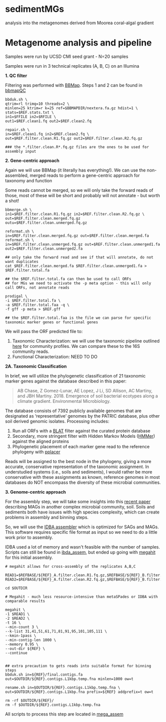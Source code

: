 # sedimentMGs
analysis into the metagenomes derived from Moorea coral-algal gradient

# Metagenome analysis and pipeline

Samples were run by UCSD CMI seed grant - N=20 samples

Samples were run in 3 technical replicates (A, B, C) on an Illumina 

**1. QC filter**

Filtering was performed with [BBMap](https://jgi.doe.gov/data-and-tools/bbtools/bb-tools-user-guide/bbmap-guide/). Steps 1 and 2 can be found in [bbmapQC](bbmapQC/)

```
bbduk.sh \
qtrim=rl trimq=10 threads=2 \
minlen=25 ktrim=r k=25 ref=$BBMAPDIR/nextera.fa.gz hdist=1 \
stats=$REF.stats.txt \
in1=$FFILE in2=$RFILE \
out1=$REF.clean1.fq out2=$REF.clean2.fq 

repair.sh \
in=$REF.clean1.fq in2=$REF.clean2.fq \
out=$REF.filter.clean.R1.fq.gz out2=$REF.filter.clean.R2.fq.gz

### the *.filter.clean.R*.fq.gz files are the ones to be used for assembly input
```

**2. Gene-centric approach**

Again we will use BBMap (it literally has everything!). We can use the non-assembled, merged reads to perform a gene-centric approach for taxonomy and function

Some reads cannot be merged, so we will only take the forward reads of those, most of these will be short and probably will not annotate - but worth a shot!

```
bbmerge.sh \
in1=$REF.filter.clean.R1.fq.gz in2=$REF.filter.clean.R2.fq.gz \
out=$REF.filter.clean.merged.fq.gz outu=$REF.filter.clean.unmerged.fq.gz

reformat.sh \
in=$REF.filter.clean.merged.fq.gz out=$REF.filter.clean.merged.fa
reformat.sh \
in=$REF.filter.clean.unmerged.fq.gz out=$REF.filter.clean.unmerged1.fa out2=$REF.filter.clean.unmerged2.fa

## only take the forward read and see if that will annotate, do not want duplicates
cat $REF.filter.clean.merged.fa $REF.filter.clean.unmerged1.fa > $REF.filter.total.fa

## the $REF.filter.total.fa can then be used to call ORFs
## for MGs we need to activate the -p meta option - this will only call ORFs, not annotate reads

prodigal \
-i $REF.filter.total.fa \
-a $REF.filter.total.faa -q \
-f gff -p meta > $REF.gff

## the $REF.filter.total.faa is the file we can parse for specific taxonomic marker genes or functional genes

```

We will pass the ORF predicted file to:
1. Taxonomic Characterization: we will use the taxonomic pipeline outlined [here](https://github.com/alex-b-chase/elevation-community) for community profiles. We can compare these to the 16S community reads.
2. Functional Characterization: NEED TO DO

__2A. Taxonomic Classification__

In brief, we will utilize the phylogenetic classification of 21 taxonomic marker genes against the database described in this paper:
>AB Chase, Z Gomez-Lunar, AE Lopez, J Li, SD Allison, AC Martiny, and JBH Martiny. 2018. Emergence of soil bacterial ecotypes along a climate gradient. Environmental Microbiology.

The database consists of 7392 publicly available genomes that are designated as ‘representative’ genomes by the PATRIC database, plus other soil derived genomic isolates. Processing includes:
1. Run all ORFs with a [BLAT](https://genome.ucsc.edu/FAQ/FAQblat.html) filter against the curated protein database
2. Secondary, more stringent filter with Hidden Markov Models ([HMMer](http://hmmer.org/)) against the aligned proteins
3. Phylogenetic placement of each marker gene read to the reference phylogeny with [pplacer](https://matsen.fhcrc.org/pplacer/)

Reads will be assigned to the best node in the phylogeny, giving a more accurate, conservative representation of the taxonomic assignment. In understudied systems (i.e., soils and sediments), I would rather be more conservative with these assignments as known, reference genomes in most databases do NOT encompass the diversity of these microbial communities.

**3. Genome-centric approach**

For the assembly step, we will take some insights into this [recent paper](https://www.nature.com/articles/s41564-019-0449-y.pdf?origin=ppub) describing MAGs in another complex microbial community, soil. Soils and sediments both have issues with high species complexity, which can create problems in assembly and binning steps.

So, we will use the [IDBA assembler](https://www.ncbi.nlm.nih.gov/pubmed/22495754) which is optimized for SAGs and MAGs. This software requires specific file format as input so we need to do a little work prior to assembly.

IDBA used a lot of memory and wasn't feasible with the number of samples. Scripts can still be found in [ibda_assem](ibda_assem/), but ended up going with [megahit](https://github.com/voutcn/megahit) for this initial assembly.

```
# megahit allows for cross-assembly of the replicates A,B,C

READ1=$REFBASE/${REF}_A.filter.clean.R1.fq.gz,$REFBASE/${REF}_B.filter.clean.R1.fq.gz,$REFBASE/${REF}_C.filter.clean.R1.fq.gz
READ2=$REFBASE/${REF}_A.filter.clean.R2.fq.gz,$REFBASE/${REF}_B.filter.clean.R2.fq.gz,$REFBASE/${REF}_C.filter.clean.R2.fq.gz

cd $OUTDIR

# Megahit - much less resource-intensive than metaSPades or IDBA with comparable results

megahit \
-1 $READ1 \
-2 $READ2 \
-t 16 \
--min-count 3 \
--k-list 31,41,51,61,71,81,91,95,101,105,111 \
--kmin-1pass \
--min-contig-len 1000 \
--memory 0.95 \
--out-dir ${REF} \
--continue


## extra precaution to gets reads into suitable format for binning steps
bbduk.sh in=${REF}/final.contigs.fa out=$OUTDIR/${REF}.contigs.L1kbp.temp.fna minlen=1000 ow=t

rename.sh in=$OUTDIR/${REF}.contigs.L1kbp.temp.fna \
out=$OUTDIR/${REF}.contigs.L1kbp.fna prefix=${REF} addprefix=t ow=t

rm -rf $OUTDIR/${REF}/
rm -f $OUTDIR/${REF}.contigs.L1kbp.temp.fna

```

All scripts to process this step are located in [mega_assem](mega_assem/)

